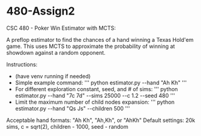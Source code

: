 # 480-Assign2
CSC 480 - Poker Win Estimator with MCTS:

A preflop estimator to find the chances of a hand winning a Texas Hold'em game. This uses MCTS to approximate the probability of winning at showdown against a random opponent.

Instructions:
- (have venv running if needed)
- Simple example command:
  ''' python estimator.py --hand "Ah Kh" '''
- For different exploration constant, seed, and # of sims:
  ''' python estimator.py --hand "7c 7d" --sims 25000 --c 1.2 --seed 480 '''
- Limit the maximum number of child nodes expansion:
  ''' python estimator.py --hand "Qs Js" --children 500 '''

Acceptable hand formats: "Ah Kh", "Ah,Kh", or "AhKh"
Default settings: 20k sims, c = sqrt(2), children - 1000, seed - random
